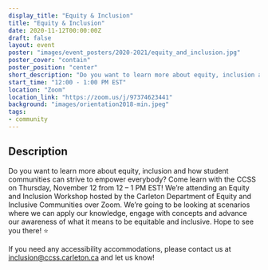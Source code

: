```yaml
---
display_title: "Equity & Inclusion"
title: "Equity & Inclusion"
date: 2020-11-12T00:00:00Z
draft: false
layout: event
poster: "images/event_posters/2020-2021/equity_and_inclusion.jpg"
poster_cover: "contain"
poster_position: "center"
short_description: "Do you want to learn more about equity, inclusion and how student communities can strive to empower everybody? Come learn with the CCSS on Thursday, November 12 from 12 – 1 PM EST!"
start_time: "12:00 - 1:00 PM EST"
location: "Zoom"
location_link: "https://zoom.us/j/97374623441"
background: "images/orientation2018-min.jpeg"
tags:
- community
---
```


## Description

Do you want to learn more about equity, inclusion and how student communities can strive to empower everybody? Come learn with the CCSS on Thursday, November 12 from 12 – 1 PM EST! We’re attending an Equity and Inclusion Workshop hosted by the Carleton Department of Equity and Inclusive Communities over Zoom. We’re going to be looking at scenarios where we can apply our knowledge, engage with concepts and advance our awareness of what it means to be equitable and inclusive. Hope to see you there! ⭐️

If you need any accessibility accommodations, please contact us at inclusion@ccss.carleton.ca and let us know!